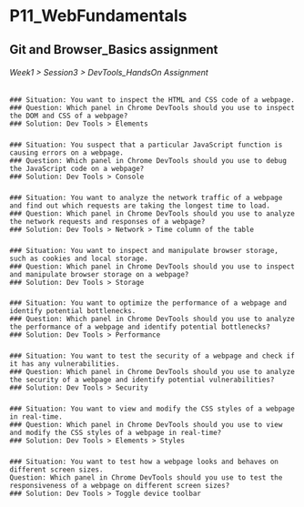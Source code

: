 # P11_WebFundamentals
## Git and Browser_Basics assignment
###### Week1 > Session3 > DevTools_HandsOn Assignment
###
    ### Situation: You want to inspect the HTML and CSS code of a webpage.
    ### Question: Which panel in Chrome DevTools should you use to inspect the DOM and CSS of a webpage?
    ### Solution: Dev Tools > Elements
### 
    ### Situation: You suspect that a particular JavaScript function is causing errors on a webpage.
    ### Question: Which panel in Chrome DevTools should you use to debug the JavaScript code on a webpage?
    ### Solution: Dev Tools > Console
### 
    ### Situation: You want to analyze the network traffic of a webpage and find out which requests are taking the longest time to load.
    ### Question: Which panel in Chrome DevTools should you use to analyze the network requests and responses of a webpage?
    ### Solution: Dev Tools > Network > Time column of the table
### 
    ### Situation: You want to inspect and manipulate browser storage, such as cookies and local storage.
    ### Question: Which panel in Chrome DevTools should you use to inspect and manipulate browser storage on a webpage?
    ### Solution: Dev Tools > Storage
### 
    ### Situation: You want to optimize the performance of a webpage and identify potential bottlenecks.
    ### Question: Which panel in Chrome DevTools should you use to analyze the performance of a webpage and identify potential bottlenecks?
    ### Solution: Dev Tools > Performance
### 
    ### Situation: You want to test the security of a webpage and check if it has any vulnerabilities.
    ### Question: Which panel in Chrome DevTools should you use to analyze the security of a webpage and identify potential vulnerabilities?
    ### Solution: Dev Tools > Security
### 
    ### Situation: You want to view and modify the CSS styles of a webpage in real-time.
    ### Question: Which panel in Chrome DevTools should you use to view and modify the CSS styles of a webpage in real-time?
    ### Solution: Dev Tools > Elements > Styles
### 
    ### Situation: You want to test how a webpage looks and behaves on different screen sizes.
    Question: Which panel in Chrome DevTools should you use to test the responsiveness of a webpage on different screen sizes?
    ### Solution: Dev Tools > Toggle device toolbar
###
